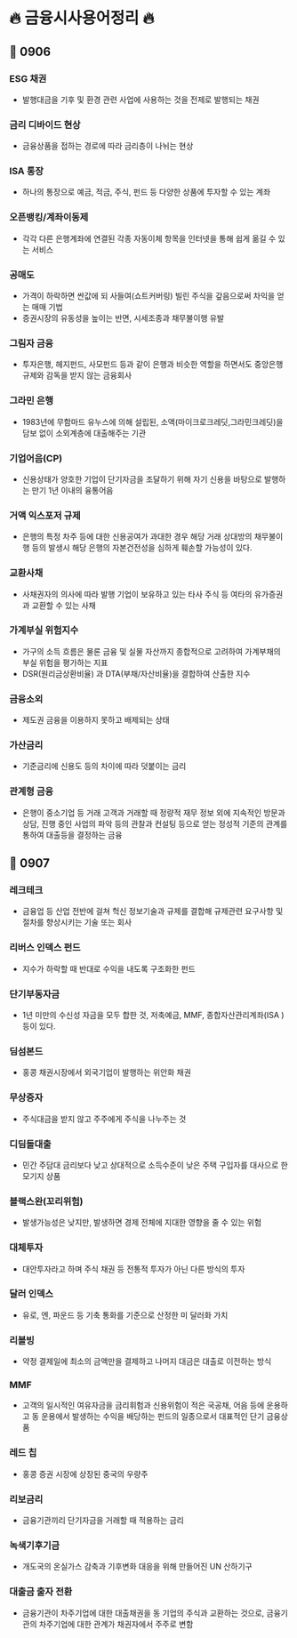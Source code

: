 # :fire: 금융시사용어정리 :fire:

## :calendar: 0906

### ESG 채권

- 발행대금을 기후 및 환경 관련 사업에 사용하는 것을 전제로 발행되는 채권

### 금리 디바이드 현상

- 금융상품을 접하는 경로에 따라 금리층이 나뉘는 현상

### ISA 통장

- 하나의 통장으로 예금, 적금, 주식, 펀드 등 다양한 상품에 투자할 수 있는 계좌

### 오픈뱅킹/계좌이동제

- 각각 다른 은행계좌에 연결된 각종 자동이체 항목을 인터넷을 통해 쉽게 옮길 수 있는 서비스

### 공매도

- 가격이 하락하면 싼값에 되 사들여(쇼트커버링) 빌린 주식을 갚음으로써 차익을 얻는 매매 기법
- 증권시장의 유동성을 높이는 반면, 시세조종과 채무불이행 유발

### 그림자 금융

- 투자은행, 헤지펀드, 사모펀드 등과 같이 은행과 비슷한 역할을 하면서도 중앙은행 규제와 감독을 받지 않는 금융회사

### 그라민 은행

- 1983년에 무함마드 유누스에 의해 설립된, 소액(마이크로크레딧,그라민크레딧)을 담보 없이 소외계층에 대출해주는 기관

### 기업어음(CP)

- 신용상태가 양호한 기업이 단기자금을 조달하기 위해 자기 신용을 바탕으로 발행하는 만기 1년 이내의 융통어음

### 거액 익스포저 규제

- 은행의 특정 차주 등에 대한 신용공여가 과대한 경우 해당 거래 상대방의 채무불이행 등의 발생시 해당 은행의 자본건전성을 심하게 훼손할 가능성이 있다.

### 교환사채

- 사채권자의 의사에 따라 발행 기업이 보유하고 있는 타사 주식 등 여타의 유가증권과 교환할 수 있는 사채

### 가계부실 위험지수

- 가구의 소득 흐름은 물론 금융 및 실물 자산까지 종합적으로 고려하여 가계부채의 부실 위험을 평가하는 지표
- DSR(원리금상환비율) 과 DTA(부채/자산비율)을 결합하여 산출한 지수

### 금융소외

- 제도권 금융을 이용하지 못하고 배제되는 상태

### 가산금리

- 기준금리에 신용도 등의 차이에 따라 덧붙이는 금리

### 관계형 금융

- 은행이 중소기업 등 거래 고객과 거래할 때 정량적 재무 정보 외에 지속적인 방문과 상담, 진행 중인 사업의 파악 등의 관찰과 컨설팅 등으로 얻는 정성적 기준의 관계를 통하여 대출등을 결정하는 금융

## :calendar: 0907

### 레크테크

- 금융업 등 산업 전반에 걸쳐 헉신 정보기술과 규제를 결합해 규제관련 요구사항 및 절차를 향상시키는 기술 또는 회사



### 리버스 인덱스 펀드

- 지수가 하락할 때 반대로 수익을 내도록 구조화한 펀드



### 단기부동자금

- 1년 미만의 수신성 자금을 모두 합한 것, 저축예금, MMF, 종합자산관리계좌(ISA ) 등이 있다.



### 딤섬본드

- 홍콩 채권시장에서 외국기업이 발행하는 위안화 채권



### 무상증자

- 주식대금을 받지 않고 주주에게 주식을 나누주는 것



### 디딤돌대출

- 민간 주담대 금리보다 낮고 상대적으로 소득수준이 낮은 주택 구입자를 대사으로 한 모기지 상품



### 블랙스완(꼬리위험)

- 발생가능성은 낮지만, 발생하면 경제 전체에 지대한 영향을 줄 수 있는 위험



### 대체투자

- 대안투자라고 하며 주식 채권 등 전통적 투자가 아닌 다른 방식의 투자



### 달러 인덱스

- 유로, 엔, 파운드 등 기축 통화를 기준으로 산정한 미 달러화 가치



### 리볼빙

- 약정 결제일에 최소의 금액만을 결제하고 나머지 대금은 대출로 이전하는 방식



### MMF

- 고객의 일시적인 여유자금을 금리휘험과 신용위험이 적은 국공채, 어음 등에 운용하고 동 운용에서 발생하는 수익을 배당하는 펀드의 일종으로서 대표적인 단기 금융상품



### 레드 칩

- 홍콩 증권 시장에 상장된 중국의 우량주



### 리보금리

- 금융기관끼리 단기자금을 거래할 때 적용하는 금리



### 녹색기후기금

- 개도국의 온실가스 감축과 기후변화 대응을 위해 만들어진 UN 산하기구



### 대출금 출자 전환

- 금융기관이 차주기업에 대한 대출채권을 동 기업의 주식과 교환하는 것으로, 금융기관의 차주기업에 대한 관계가 채권자에서 주주로 변함



